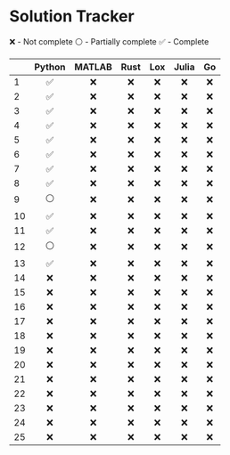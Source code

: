 <!-- {"python": [2, 2, 2, 2, 2, 2, 2, 2, 1, 2, 2, 1, 2, 0, 0, 0, 0, 0, 0, 0, 0, 0, 0, 0, 0], "matlab": [0, 0, 0, 0, 0, 0, 0, 0, 0, 0, 0, 0, 0, 0, 0, 0, 0, 0, 0, 0, 0, 0, 0, 0, 0], "rust": [0, 0, 0, 0, 0, 0, 0, 0, 0, 0, 0, 0, 0, 0, 0, 0, 0, 0, 0, 0, 0, 0, 0, 0, 0], "lox": [0, 0, 0, 0, 0, 0, 0, 0, 0, 0, 0, 0, 0, 0, 0, 0, 0, 0, 0, 0, 0, 0, 0, 0, 0], "julia": [0, 0, 0, 0, 0, 0, 0, 0, 0, 0, 0, 0, 0, 0, 0, 0, 0, 0, 0, 0, 0, 0, 0, 0, 0], "go": [0, 0, 0, 0, 0, 0, 0, 0, 0, 0, 0, 0, 0, 0, 0, 0, 0, 0, 0, 0, 0, 0, 0, 0, 0]} -->
# Solution Tracker
:x: - Not complete
:white_circle: - Partially complete
:white_check_mark: - Complete


|    |       Python       |       MATLAB       |        Rust        |        Lox         |       Julia        |         Go         |
|----|:------------------:|:------------------:|:------------------:|:------------------:|:------------------:|:------------------:|
| 1  | :white_check_mark: |        :x:         |        :x:         |        :x:         |        :x:         |        :x:         |
| 2  | :white_check_mark: |        :x:         |        :x:         |        :x:         |        :x:         |        :x:         |
| 3  | :white_check_mark: |        :x:         |        :x:         |        :x:         |        :x:         |        :x:         |
| 4  | :white_check_mark: |        :x:         |        :x:         |        :x:         |        :x:         |        :x:         |
| 5  | :white_check_mark: |        :x:         |        :x:         |        :x:         |        :x:         |        :x:         |
| 6  | :white_check_mark: |        :x:         |        :x:         |        :x:         |        :x:         |        :x:         |
| 7  | :white_check_mark: |        :x:         |        :x:         |        :x:         |        :x:         |        :x:         |
| 8  | :white_check_mark: |        :x:         |        :x:         |        :x:         |        :x:         |        :x:         |
| 9  |   :white_circle:   |        :x:         |        :x:         |        :x:         |        :x:         |        :x:         |
| 10 | :white_check_mark: |        :x:         |        :x:         |        :x:         |        :x:         |        :x:         |
| 11 | :white_check_mark: |        :x:         |        :x:         |        :x:         |        :x:         |        :x:         |
| 12 |   :white_circle:   |        :x:         |        :x:         |        :x:         |        :x:         |        :x:         |
| 13 | :white_check_mark: |        :x:         |        :x:         |        :x:         |        :x:         |        :x:         |
| 14 |        :x:         |        :x:         |        :x:         |        :x:         |        :x:         |        :x:         |
| 15 |        :x:         |        :x:         |        :x:         |        :x:         |        :x:         |        :x:         |
| 16 |        :x:         |        :x:         |        :x:         |        :x:         |        :x:         |        :x:         |
| 17 |        :x:         |        :x:         |        :x:         |        :x:         |        :x:         |        :x:         |
| 18 |        :x:         |        :x:         |        :x:         |        :x:         |        :x:         |        :x:         |
| 19 |        :x:         |        :x:         |        :x:         |        :x:         |        :x:         |        :x:         |
| 20 |        :x:         |        :x:         |        :x:         |        :x:         |        :x:         |        :x:         |
| 21 |        :x:         |        :x:         |        :x:         |        :x:         |        :x:         |        :x:         |
| 22 |        :x:         |        :x:         |        :x:         |        :x:         |        :x:         |        :x:         |
| 23 |        :x:         |        :x:         |        :x:         |        :x:         |        :x:         |        :x:         |
| 24 |        :x:         |        :x:         |        :x:         |        :x:         |        :x:         |        :x:         |
| 25 |        :x:         |        :x:         |        :x:         |        :x:         |        :x:         |        :x:         |
